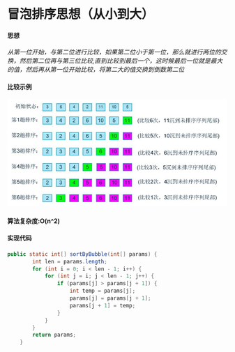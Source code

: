 # 冒泡排序思想（从小到大）

#### 思想

*从第一位开始，与第二位进行比较，如果第二位小于第一位，那么就进行两位的交换，然后第二位再与第三位比较,直到比较到最后一个，这时候最后一位就是最大的值，然后再从第一位开始比较，将第二大的值交换到倒数第二位*

#### 比较示例

![](./IMGS/冒泡排序思想图.jpeg)

#### 算法复杂度:O(n^2)

#### 实现代码

```java
public static int[] sortByBubble(int[] params) {
        int len = params.length;
        for (int i = 0; i < len - 1; i++) {
            for (int j = i; j < len - 1; j++) {
                if (params[j] > params[j + 1]) {
                    int temp = params[j];
                    params[j] = params[j + 1];
                    params[j + 1] = temp;
                }
            }
        }
        return params;
    }
```



